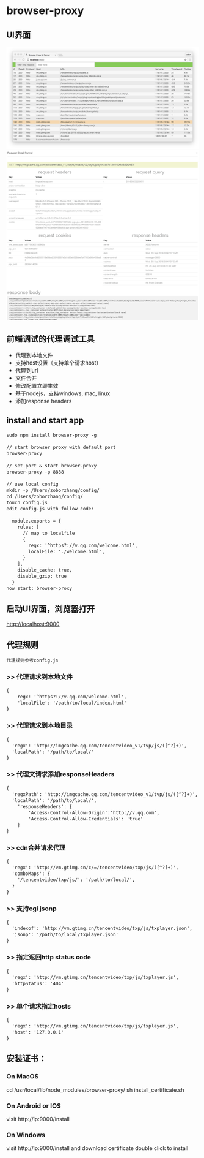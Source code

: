 # browser-proxy

## UI界面
![Alt text](./images/pannel.png 'UI界面')
![Alt text](./images/resp.png '响应界面')

## 前端调试的代理调试工具
* 代理到本地文件
* 支持host设置（支持单个请求host）
* 代理到url
* 文件合并
* 修改配置立即生效
* 基于nodejs，支持windows, mac, linux
* 添加response headers


## install and start app
```
sudo npm install browser-proxy -g

// start browser proxy with default port
browser-proxy

// set port & start browser-proxy
browser-proxy -p 8888

// use local config
mkdir -p /Users/zoborzhang/config/
cd /Users/zoborzhang/config/
touch config.js
edit config.js with follow code:

  module.exports = {
    rules: [
      // map to localfile
      {
        regx: '^https?://v.qq.com/welcome.html',
        localFile: './welcome.html',
      }
    ],
    disable_cache: true,
    disable_gzip: true
  }
now start: browser-proxy
```

## 启动UI界面，浏览器打开

[http://localhost:9000](http://localhost:9000)

## 代理规则

`代理规则参考config.js`

### >> 代理请求到本地文件
```
{
	regx: '^https?://v.qq.com/welcome.html',
	'localFile': '/path/to/local/index.html'
}
```
### >> 代理请求到本地目录
```
{
  'regx': 'http://imgcache.qq.com/tencentvideo_v1/tvp/js/([^?]+)',
  'localPath': '/path/to/local/'
}
```
### >> 代理文请求添加responseHeaders
```
{
  'regxPath': 'http://imgcache.qq.com/tencentvideo_v1/tvp/js/([^?]+)',
  'localPath': '/path/to/local/',
	'responseHeaders': {
		'Access-Control-Allow-Origin':'http://v.qq.com',
		'Access-Control-Allow-Credentials': 'true'
	}
}
```
### >> cdn合并请求代理
```
{
  'regx': 'http://vm.gtimg.cn/c/=/tencentvideo/txp/js/([^?]+)',
  'comboMaps': {
    '/tencentvideo/txp/js/': '/path/to/local/',
  }
}
```
### >> 支持cgi jsonp
```
{
  'indexof': 'http://vm.gtimg.cn/tencentvideo/txp/js/txplayer.json',
  'jsonp': '/path/to/local/txplayer.json'
}
```
### >> 指定返回http status code
```
{
  'regx': 'http://vm.gtimg.cn/tencentvideo/txp/js/txplayer.js',
  'httpStatus': '404'
}
```
### >> 单个请求指定hosts
```
{
  'regx': 'http://vm.gtimg.cn/tencentvideo/txp/js/txplayer.js',
  'host': '127.0.0.1'
}
```

## 安装证书：
### On MacOS
cd /usr/local/lib/node_modules/browser-proxy/
sh install_certificate.sh

### On Android or IOS
visit http://ip:9000/install

### On Windows
visit http://ip:9000/install and download certificate
double click to install
